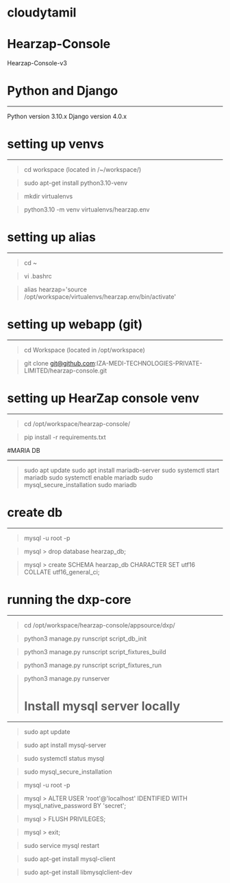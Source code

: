 # cloudytamil
# Hearzap-Console
Hearzap-Console-v3

# Python and Django
*********************
Python version 3.10.x
Django version 4.0.x



# setting up venvs
****************
> cd workspace (located in /~/workspace/)

> sudo apt-get install python3.10-venv

> mkdir virtualenvs

> python3.10 -m venv virtualenvs/hearzap.env

# setting up alias
****************
> cd ~

> vi .bashrc

> alias hearzap='source /opt/workspace/virtualenvs/hearzap.env/bin/activate'

# setting up webapp (git)
*******************
> cd Workspace (located in /opt/workspace)

> git clone git@github.com:IZA-MEDI-TECHNOLOGIES-PRIVATE-LIMITED/hearzap-console.git

# setting up HearZap console venv
**************************
> cd /opt/workspace/hearzap-console/

> pip install -r requirements.txt

#MARIA DB
****************
> sudo apt update
> sudo apt install mariadb-server
> sudo systemctl start mariadb
> sudo systemctl enable mariadb
> sudo mysql_secure_installation
> sudo mariadb

# create db
***********************
> mysql -u root -p

> mysql > drop database hearzap_db;

> mysql > create SCHEMA hearzap_db CHARACTER SET utf16 COLLATE utf16_general_ci;

# running the dxp-core
***********************
> cd /opt/workspace/hearzap-console/appsource/dxp/

> python3 manage.py runscript script_db_init

> python3 manage.py runscript script_fixtures_build

> python3 manage.py runscript script_fixtures_run

> python3 manage.py runserver
> 
> # Install mysql server locally
*********************************************
> sudo apt update

> sudo apt install mysql-server

> sudo systemctl status mysql

> sudo mysql_secure_installation

> mysql -u root -p

> mysql > ALTER USER 'root'@'localhost' IDENTIFIED WITH mysql_native_password BY 'secret';

> mysql > FLUSH PRIVILEGES;

> mysql > exit;

> sudo service mysql restart

> sudo apt-get install mysql-client

> sudo apt-get install libmysqlclient-dev
